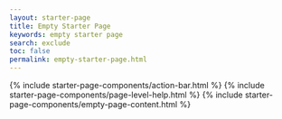 ```yaml
---
layout: starter-page
title: Empty Starter Page
keywords: empty starter page
search: exclude
toc: false
permalink: empty-starter-page.html
---
```


{% include starter-page-components/action-bar.html %}
{% include starter-page-components/page-level-help.html %}
{% include starter-page-components/empty-page-content.html %}
